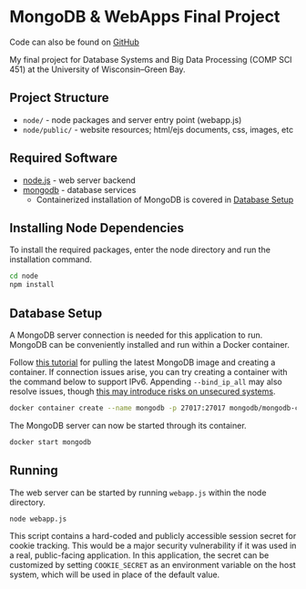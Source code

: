 
# MongoDB & WebApps Final Project

Code can also be found on [GitHub](https://github.com/Naparise/parise-mongodb-final)

My final project for Database Systems and Big Data Processing (COMP SCI 451) at the University of Wisconsin–Green Bay.

## Project Structure

* `node/` - node packages and server entry point (webapp.js)
* `node/public/` - website resources; html/ejs documents, css, images, etc

## Required Software

* [node.js](https://nodejs.org/) - web server backend
* [mongodb](https://www.mongodb.com/) - database services
	* Containerized installation of MongoDB is covered in [Database Setup](#database-setup)

## Installing Node Dependencies

To install the required packages, enter the node directory and run the installation command.
```bash
cd node
npm install
```

## Database Setup

A MongoDB server connection is needed for this application to run.
MongoDB can be conveniently installed and run within a Docker container.

Follow [this tutorial](https://www.mongodb.com/docs/manual/tutorial/install-mongodb-community-with-docker/) for pulling the latest MongoDB image and creating a container.
If connection issues arise, you can try creating a container with the command below to support IPv6. Appending `--bind_ip_all` may also resolve issues, though [this may introduce risks on unsecured systems](https://www.mongodb.com/docs/v4.4/core/security-mongodb-configuration/).

```bash
docker container create --name mongodb -p 27017:27017 mongodb/mongodb-community-server:latest --ipv6
```

The MongoDB server can now be started through its container.
```bash 
docker start mongodb
```

## Running

The web server can be started by running `webapp.js` within the node directory.
```bash
node webapp.js
```

This script contains a hard-coded and publicly accessible session secret for cookie tracking. This would be a major security vulnerability if it was used in a real, public-facing application. In this application, the secret can be customized by setting `COOKIE_SECRET` as an environment variable on the host system, which will be used in place of the default value.